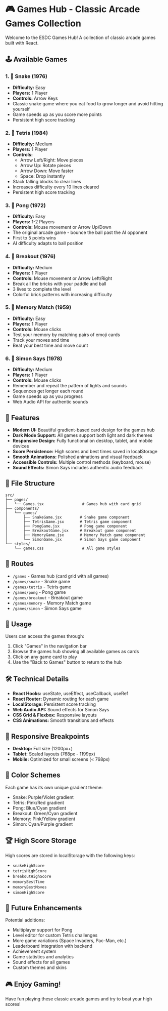 # 🎮 Games Hub - Classic Arcade Games Collection

Welcome to the ESDC Games Hub! A collection of classic arcade games built with React.

## 🕹️ Available Games

### 1. 🐍 Snake (1976)
- **Difficulty:** Easy
- **Players:** 1 Player
- **Controls:** Arrow Keys
- Classic snake game where you eat food to grow longer and avoid hitting yourself
- Game speeds up as you score more points
- Persistent high score tracking

### 2. 🧱 Tetris (1984)
- **Difficulty:** Medium
- **Players:** 1 Player
- **Controls:** 
  - Arrow Left/Right: Move pieces
  - Arrow Up: Rotate pieces
  - Arrow Down: Move faster
  - Space: Drop instantly
- Stack falling blocks to clear lines
- Increases difficulty every 10 lines cleared
- Persistent high score tracking

### 3. 🏓 Pong (1972)
- **Difficulty:** Easy
- **Players:** 1-2 Players
- **Controls:** Mouse movement or Arrow Up/Down
- The original arcade game - bounce the ball past the AI opponent
- First to 5 points wins
- AI difficulty adapts to ball position

### 4. 🎯 Breakout (1976)
- **Difficulty:** Medium
- **Players:** 1 Player
- **Controls:** Mouse movement or Arrow Left/Right
- Break all the bricks with your paddle and ball
- 3 lives to complete the level
- Colorful brick patterns with increasing difficulty

### 5. 🧠 Memory Match (1959)
- **Difficulty:** Easy
- **Players:** 1 Player
- **Controls:** Mouse clicks
- Test your memory by matching pairs of emoji cards
- Track your moves and time
- Beat your best time and move count

### 6. 🎵 Simon Says (1978)
- **Difficulty:** Medium
- **Players:** 1 Player
- **Controls:** Mouse clicks
- Remember and repeat the pattern of lights and sounds
- Sequences get longer each round
- Game speeds up as you progress
- Web Audio API for authentic sounds

## 🎨 Features

- **Modern UI:** Beautiful gradient-based card design for the games hub
- **Dark Mode Support:** All games support both light and dark themes
- **Responsive Design:** Fully functional on desktop, tablet, and mobile devices
- **Score Persistence:** High scores and best times saved in localStorage
- **Smooth Animations:** Polished animations and visual feedback
- **Accessible Controls:** Multiple control methods (keyboard, mouse)
- **Sound Effects:** Simon Says includes authentic audio feedback

## 📁 File Structure

```
src/
├── pages/
│   └── Games.jsx                 # Games hub with card grid
├── components/
│   └── games/
│       ├── SnakeGame.jsx        # Snake game component
│       ├── TetrisGame.jsx       # Tetris game component
│       ├── PongGame.jsx         # Pong game component
│       ├── BreakoutGame.jsx     # Breakout game component
│       ├── MemoryGame.jsx       # Memory Match game component
│       └── SimonGame.jsx        # Simon Says game component
└── styles/
    └── games.css                 # All game styles
```

## 🚀 Routes

- `/games` - Games hub (card grid with all games)
- `/games/snake` - Snake game
- `/games/tetris` - Tetris game
- `/games/pong` - Pong game
- `/games/breakout` - Breakout game
- `/games/memory` - Memory Match game
- `/games/simon` - Simon Says game

## 🎯 Usage

Users can access the games through:
1. Click "Games" in the navigation bar
2. Browse the games hub showing all available games as cards
3. Click on any game card to play
4. Use the "Back to Games" button to return to the hub

## 🛠️ Technical Details

- **React Hooks:** useState, useEffect, useCallback, useRef
- **React Router:** Dynamic routing for each game
- **LocalStorage:** Persistent score tracking
- **Web Audio API:** Sound effects for Simon Says
- **CSS Grid & Flexbox:** Responsive layouts
- **CSS Animations:** Smooth transitions and effects

## 📱 Responsive Breakpoints

- **Desktop:** Full size (1200px+)
- **Tablet:** Scaled layouts (768px - 1199px)
- **Mobile:** Optimized for small screens (< 768px)

## 🎨 Color Schemes

Each game has its own unique gradient theme:
- Snake: Purple/Violet gradient
- Tetris: Pink/Red gradient
- Pong: Blue/Cyan gradient
- Breakout: Green/Cyan gradient
- Memory: Pink/Yellow gradient
- Simon: Cyan/Purple gradient

## 🏆 High Score Storage

High scores are stored in localStorage with the following keys:
- `snakeHighScore`
- `tetrisHighScore`
- `breakoutHighScore`
- `memoryBestTime`
- `memoryBestMoves`
- `simonHighScore`

## 📝 Future Enhancements

Potential additions:
- Multiplayer support for Pong
- Level editor for custom Tetris challenges
- More game variations (Space Invaders, Pac-Man, etc.)
- Leaderboard integration with backend
- Achievement system
- Game statistics and analytics
- Sound effects for all games
- Custom themes and skins

## 🎮 Enjoy Gaming!

Have fun playing these classic arcade games and try to beat your high scores!
